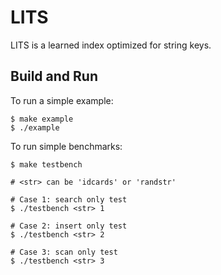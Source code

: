 # LITS

LITS is a learned index optimized for string keys.

## Build and Run

To run a simple example:

```shell
$ make example
$ ./example
```

To run simple benchmarks:

```shell
$ make testbench

# <str> can be 'idcards' or 'randstr'

# Case 1: search only test
$ ./testbench <str> 1

# Case 2: insert only test
$ ./testbench <str> 2

# Case 3: scan only test
$ ./testbench <str> 3
```
